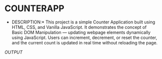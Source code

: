 # COUNTERAPP
* DESCRIPTION:* This project is a simple Counter Application built using HTML, CSS, and Vanilla JavaScript.
It demonstrates the concept of Basic DOM Manipulation — updating webpage elements dynamically using JavaScript.
Users can increment, decrement, or reset the counter, and the current count is updated in real time without reloading the page.




*OUTPUT*
